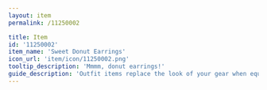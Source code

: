 ```yaml
---
layout: item
permalink: /11250002

title: Item
id: '11250002'
item_name: 'Sweet Donut Earrings'
icon_url: 'item/icon/11250002.png'
tooltip_description: 'Mmmm, donut earrings!'
guide_description: 'Outfit items replace the look of your gear when equipped.'
---
```

